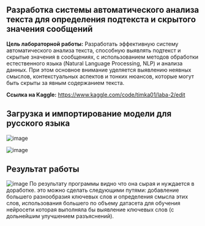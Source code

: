 ## Разработка системы автоматического анализа текста для определения подтекста и скрытого значения сообщений
**Цель лабораторной работы:**
Разработать эффективную систему автоматического анализа текста, способную выявлять подтекст и скрытые значения в сообщениях, с использованием методов обработки естественного языка (Natural Language Processing, NLP) и анализа данных. При этом основное внимание уделяется выявлению неявных смыслов, контекстуальных аспектов и тонких нюансов, которые могут быть скрыты за явным содержанием текста.

**Ссылка на Kaggle:**
https://www.kaggle.com/code/timka01/laba-2/edit

## Загрузка и импортирование модели для русского языка
![image](https://github.com/TimerbaevF/-/assets/114729066/e617b645-178b-400f-8be0-4ab89a8c4e7a)

![image](https://github.com/TimerbaevF/-/assets/114729066/b4e86cbe-942c-419a-9a75-acca257a685f)

## Результат работы
![image](https://github.com/TimerbaevF/-/assets/114729066/38424703-c2f5-4ae7-80f5-633f393567c6)
По результату программы видно что она сырая и нуждается в доработке.
это можно сделать следующими путями:
  добавление большего разнообразия ключевых слов и определения смысла этих слов,
  использования большего по объему датасета для обучения нейросети которая выполняла бы выявление ключевых слов (с дольнейшим улучшением разъяснений).

  
